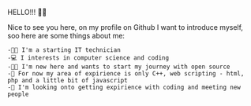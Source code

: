 HELLO!!! 🙋‍♂️

Nice to see you here, on my profile on Github
I want to introduce myself, soo here are some things about me:

	-👨‍🎓 I'm a starting IT technician
	-💻 I interests in computer science and coding
	-👨‍💻 I'm new here and wants to start my journey with open source
	-🔧 For now my area of expirience is only C++, web scripting - html, php and a little bit of javascript
	-🤝 I'm looking onto getting expirience with coding and meeting new people
